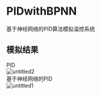 # PIDwithBPNN
基于神经网络的PID算法模拟温控系统
## 模拟结果
PID  
![untitled2](https://github.com/realxmx/PIDwithBPNN/assets/95325546/9a638f5c-b483-4141-beea-d1baa833aef6=100x100)  
基于神经网络的PID  
![untitled1](https://github.com/realxmx/PIDwithBPNN/assets/95325546/3ffe8634-96fd-401b-a3df-81553791e690)

